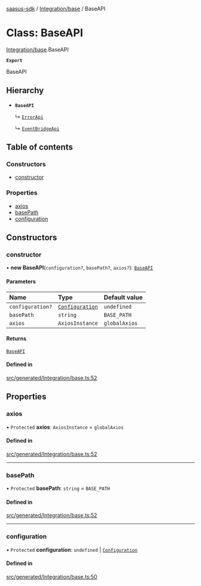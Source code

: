 [saasus-sdk](../README.md) / [Integration/base](../modules/Integration_base.md) / BaseAPI

# Class: BaseAPI

[Integration/base](../modules/Integration_base.md).BaseAPI

**`Export`**

BaseAPI

## Hierarchy

- **`BaseAPI`**

  ↳ [`ErrorApi`](Integration_api.ErrorApi.md)

  ↳ [`EventBridgeApi`](Integration_api.EventBridgeApi.md)

## Table of contents

### Constructors

- [constructor](Integration_base.BaseAPI.md#constructor)

### Properties

- [axios](Integration_base.BaseAPI.md#axios)
- [basePath](Integration_base.BaseAPI.md#basepath)
- [configuration](Integration_base.BaseAPI.md#configuration)

## Constructors

### constructor

• **new BaseAPI**(`configuration?`, `basePath?`, `axios?`): [`BaseAPI`](Integration_base.BaseAPI.md)

#### Parameters

| Name | Type | Default value |
| :------ | :------ | :------ |
| `configuration?` | [`Configuration`](Integration_configuration.Configuration.md) | `undefined` |
| `basePath` | `string` | `BASE_PATH` |
| `axios` | `AxiosInstance` | `globalAxios` |

#### Returns

[`BaseAPI`](Integration_base.BaseAPI.md)

#### Defined in

[src/generated/Integration/base.ts:52](https://github.com/saasus-platform/saasus-sdk-javascript/blob/997c544/src/generated/Integration/base.ts#L52)

## Properties

### axios

• `Protected` **axios**: `AxiosInstance` = `globalAxios`

#### Defined in

[src/generated/Integration/base.ts:52](https://github.com/saasus-platform/saasus-sdk-javascript/blob/997c544/src/generated/Integration/base.ts#L52)

___

### basePath

• `Protected` **basePath**: `string` = `BASE_PATH`

#### Defined in

[src/generated/Integration/base.ts:52](https://github.com/saasus-platform/saasus-sdk-javascript/blob/997c544/src/generated/Integration/base.ts#L52)

___

### configuration

• `Protected` **configuration**: `undefined` \| [`Configuration`](Integration_configuration.Configuration.md)

#### Defined in

[src/generated/Integration/base.ts:50](https://github.com/saasus-platform/saasus-sdk-javascript/blob/997c544/src/generated/Integration/base.ts#L50)
